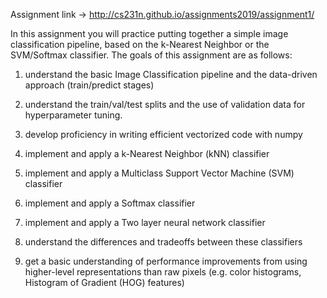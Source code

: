 Assignment link -> http://cs231n.github.io/assignments2019/assignment1/

In this assignment you will practice putting together a simple image classification pipeline, based on the k-Nearest Neighbor or the SVM/Softmax classifier. The goals of this assignment are as follows:

1. understand the basic Image Classification pipeline and the data-driven approach (train/predict stages)

2. understand the train/val/test splits and the use of validation data for hyperparameter tuning.

3. develop proficiency in writing efficient vectorized code with numpy

4. implement and apply a k-Nearest Neighbor (kNN) classifier

5. implement and apply a Multiclass Support Vector Machine (SVM) classifier

6. implement and apply a Softmax classifier

7. implement and apply a Two layer neural network classifier

8. understand the differences and tradeoffs between these classifiers

9. get a basic understanding of performance improvements from using higher-level representations than raw pixels (e.g. color histograms, Histogram of Gradient (HOG) features)

